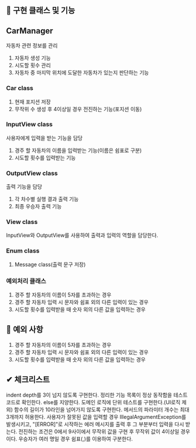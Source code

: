 ## 📢 구현 클래스 및 기능
## CarManager
자동차 관련 정보를 관리
1. 자동차 생성 기능
2. 시도할 횟수 관리
3. 자동차 중 마지막 위치에 도달한 자동차가 있는지 판단하는 기능

### Car class
1. 현재 포지션 저장
2. 무작위 수 생성 후 4이상일 경우 전진하는 기능(포지션 이동)

### InputView class
사용자에게 입력을 받는 기능을 담당
1. 경주 할 자동차의 이름을 입력받는 기능(이름은 쉼표로 구분)
2. 시도할 횟수를 입력받는 기능

### OutputView class
출력 기능을 담당
1. 각 차수별 실행 결과 출력 기능
2. 최종 우승자 출력 기능

### View class
InputView와 OutputView를 사용하여 출력과 입력의 역할을 담당한다.

### Enum class
1. Message class(출력 문구 저장)

### 예외처리 클래스
1. 경주 할 자동차의 이름이 5자를 초과하는 경우
2. 경주 할 자동차 입력 시 문자와 쉼표 외의 다른 입력이 있는 경우
3. 시도할 횟수를 입력받을 때 숫자 외의 다른 값을 입력하는 경우

## 🧨 예외 사항
1. 경주 할 자동차의 이름이 5자를 초과하는 경우
2. 경주 할 자동차 입력 시 문자와 쉼표 외의 다른 입력이 있는 경우
3. 시도할 횟수를 입력받을 때 숫자 외의 다른 값을 입력하는 경우

## ✔ 체크리스트
indent depth를 3이 넘지 않도록 구현한다.
정리한 기능 목록이 정상 동작함을 테스트 코드로 확인한다.
else를 지양한다.
도메인 로직에 단위 테스트를 구현한다.(UI로직 제외)
함수의 길이가 10라인을 넘어가지 않도록 구현한다.
메서드의 파라미터 개수는 최대 3개까지 허용한다.
사용자가 잘못된 값을 입력할 경우 IllegalArgumentException를 발생시키고, "[ERROR]"로 시작하는 에러 메시지를 출력 후 그 부분부터 입력을 다시 받는다.
전진하는 조건은 0에서 9사이에서 무작위 값을 구현 후 무작위 값이 4이상일 경우이다.
우승자가 여러 명일 경우 쉼표(,)를 이용하여 구분한다.